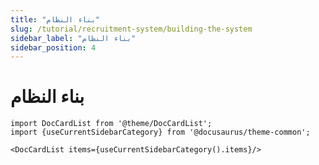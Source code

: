 ```yaml
---
title: "بناء النظام"
slug: /tutorial/recruitment-system/building-the-system
sidebar_label: "بناء النظام"
sidebar_position: 4
---
```


# بناء النظام

```mdx-code-block
import DocCardList from '@theme/DocCardList';
import {useCurrentSidebarCategory} from '@docusaurus/theme-common';

<DocCardList items={useCurrentSidebarCategory().items}/>
```